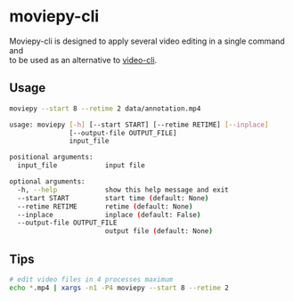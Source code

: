 # moviepy-cli

Moviepy-cli is designed to apply several video editing in a single command and  
to be used as an alternative to [video-cli](https://github.com/wkentaro/video-cli).

## Usage

```bash
moviepy --start 8 --retime 2 data/annotation.mp4
```

```bash
usage: moviepy [-h] [--start START] [--retime RETIME] [--inplace]
               [--output-file OUTPUT_FILE]
               input_file

positional arguments:
  input_file            input file

optional arguments:
  -h, --help            show this help message and exit
  --start START         start time (default: None)
  --retime RETIME       retime (default: None)
  --inplace             inplace (default: False)
  --output-file OUTPUT_FILE
                        output file (default: None)
```

## Tips

```bash
# edit video files in 4 processes maximum
echo *.mp4 | xargs -n1 -P4 moviepy --start 8 --retime 2
```
